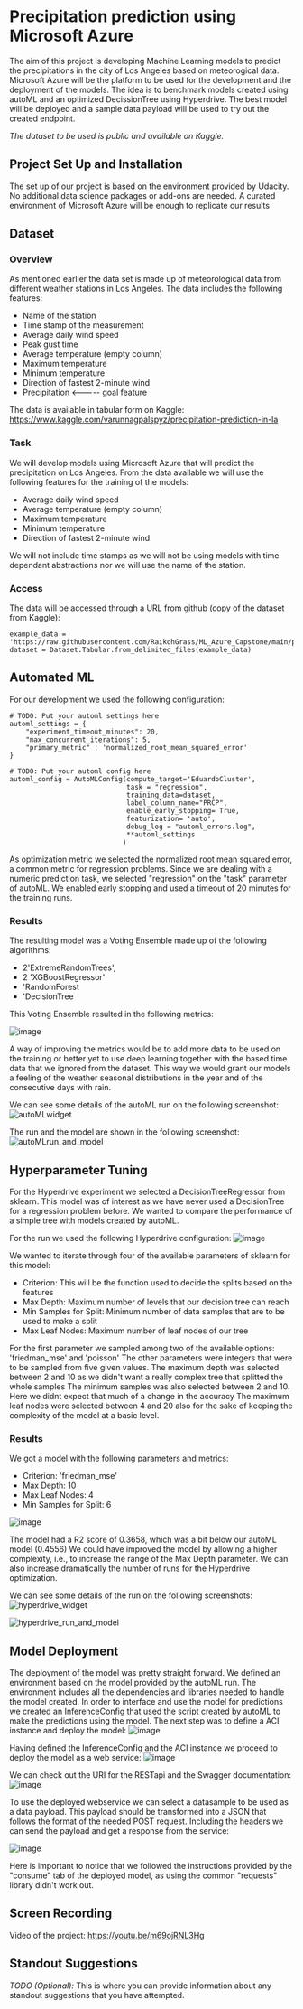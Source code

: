 
# Precipitation prediction using Microsoft Azure

The aim of this project is developing Machine Learning models to predict the precipitations in the city of Los Angeles based on meteorogical data. 
Microsoft Azure will be the platform to be used for the development and the deployment of the models. The idea is to benchmark models created using autoML and an optimized DecissionTree using Hyperdrive. The best model will be deployed and a sample data payload will be used to try out the created endpoint. 

*The dataset to be used is public and available on Kaggle.* 

## Project Set Up and Installation
The set up of our project is based on the environment provided by Udacity. No additional data science packages or add-ons are needed. A curated environment of Microsoft Azure will be enough to replicate our results

## Dataset

### Overview
As mentioned earlier the data set is made up of meteorological data from different weather stations in Los Angeles. The data includes the following features:
- Name of the station
- Time stamp of the measurement
- Average daily wind speed
- Peak gust time
- Average temperature (empty column)
- Maximum temperature
- Minimum temperature
- Direction of fastest 2-minute wind
- Precipitation <----- goal feature

The data is available in tabular form on Kaggle:
https://www.kaggle.com/varunnagpalspyz/precipitation-prediction-in-la

### Task
We will develop models using Microsoft Azure that will predict the precipitation on Los Angeles.
From the data available we will use the following features for the training of the models:

- Average daily wind speed
- Average temperature (empty column)
- Maximum temperature
- Minimum temperature
- Direction of fastest 2-minute wind

We will not include time stamps as we will not be using models with time dependant abstractions nor we will use the name of the station.

### Access
The data will be accessed through a URL from github (copy of the dataset from Kaggle):
```
example_data = 'https://raw.githubusercontent.com/RaikohGrass/ML_Azure_Capstone/main/precipitation_LA.csv'
dataset = Dataset.Tabular.from_delimited_files(example_data)  
```


## Automated ML
For our development we used the following configuration:
```
# TODO: Put your automl settings here
automl_settings = {
    "experiment_timeout_minutes": 20,
    "max_concurrent_iterations": 5,
    "primary_metric" : 'normalized_root_mean_squared_error'
}

# TODO: Put your automl config here
automl_config = AutoMLConfig(compute_target='EduardoCluster',
                             task = "regression",
                             training_data=dataset,
                             label_column_name="PRCP", 
                             enable_early_stopping= True,
                             featurization= 'auto',
                             debug_log = "automl_errors.log",
                             **automl_settings
                            )
```
As optimization metric we selected the normalized root mean squared error, a common metric for regression problems.
Since we are dealing with a numeric prediction task, we selected "regression" on the "task" parameter of autoML. We enabled early stopping and used a timeout of 20 minutes for the training runs.


### Results
The resulting model was a Voting Ensemble made up of the following algorithms:
- 2'ExtremeRandomTrees',
- 2 'XGBoostRegressor'
- 'RandomForest
- 'DecisionTree

This Voting Ensemble resulted in the following metrics:

![image](https://user-images.githubusercontent.com/83981857/151494780-934f918b-427b-4b93-af4d-af606ffd7d38.png)

A way of improving the metrics would be to add more data to be used on the training or better yet to use deep learning together with the based time data that we ignored from the dataset. This way we would grant our models a feeling of the weather seasonal distributions in the year and of the consecutive days with rain.

We can see some details of the autoML run on the following screenshot:
![autoMLwidget](https://user-images.githubusercontent.com/83981857/151495233-71bf3315-079d-499f-87fd-6b468799025e.JPG)

The run and the model are shown in the following screenshot:
![autoMLrun_and_model](https://user-images.githubusercontent.com/83981857/151495385-f1e9a197-d0f8-42ef-9f0c-fb83f8bf152b.JPG)


## Hyperparameter Tuning
For the Hyperdrive experiment we selected a DecisionTreeRegressor from sklearn. This model was of interest as we have never used a DecisionTree for a regression problem before. We wanted to compare the performance of a simple tree with models created by autoML.

For the run we used the following Hyperdrive configuration:
![image](https://user-images.githubusercontent.com/83981857/151495816-eb0cd7d9-682f-4422-a709-2506141121c8.png)

We wanted to iterate through four of the available parameters of sklearn for this model:
- Criterion: This will be the function used to decide the splits based on the features
- Max Depth: Maximum number of levels that our decision tree can reach
- Min Samples for Split: Minimum number of data samples that are to be used to make a split 
- Max Leaf Nodes: Maximum number of leaf nodes of our tree

For the first parameter we sampled among two of the available options: 'friedman_mse' and 'poisson'
The other parameters were integers that were to be sampled from five given values. 
The maximum depth was selected between 2 and 10 as we didn't want a really complex tree that splitted the whole samples
The minimum samples was also selected between 2 and 10. Here we didnt expect that much of a change in the accuracy
The maximum leaf nodes were selected between 4 and 20 also for the sake of keeping the complexity of the model at a basic level.

### Results
We got a model with the following parameters and metrics:

- Criterion: 'friedman_mse'
- Max Depth: 10
- Max Leaf Nodes: 4
- Min Samples for Split: 6

![image](https://user-images.githubusercontent.com/83981857/151497408-e8c6329e-d4d4-4481-8244-6329da0e4de7.png)

The model had a R2 score of 0.3658, which was a bit below our autoML model (0.4556)
We could have improved the model by allowing a higher complexity, i.e., to increase the range of the Max Depth parameter. We can also increase dramatically the number of runs for the Hyperdrive optimization.

We can see some details of the run on the following screenshots:
![hyperdrive_widget](https://user-images.githubusercontent.com/83981857/151497361-c8f7f01d-644d-48e4-ac4b-53e2210d5224.JPG)

![hyperdrive_run_and_model](https://user-images.githubusercontent.com/83981857/151496976-7079fb66-cd5e-4e50-ba44-12d7da1563d3.JPG)



## Model Deployment

The deployment of the model was pretty straight forward. We defined an environment based on the model provided by the autoML run.
The environment includes all the dependencies and libraries needed to handle the model created.
In order to interface and use the model for predictions we created an InferenceConfig that used the script created by autoML to make the predictions using the model.
The next step was to define a ACI instance and deploy the model:
![image](https://user-images.githubusercontent.com/83981857/151498382-a95f1cf0-9a45-4dc6-b3a1-befc447d2d01.png)

Having defined the InferenceConfig and the ACI instance we proceed to deploy the model as a web service:
![image](https://user-images.githubusercontent.com/83981857/151498543-a65ab070-f8c9-4686-82da-53216c01f7ff.png)

We can check out the URI for the RESTapi and the Swagger documentation:
![image](https://user-images.githubusercontent.com/83981857/151498680-b216c4fd-a2d4-4ef1-8a56-962bb7d7217a.png)


To use the deployed webservice we can select a datasample to be used as a data payload. 
This payload should be transformed into a JSON that follows the format of the needed POST request. 
Including the headers we can send the payload and get a response from the service:

![image](https://user-images.githubusercontent.com/83981857/151498723-c52b5abb-9659-4627-8d57-3856ccd369ff.png)

Here is important to notice that we followed the instructions provided by the "consume" tab of the deployed model, as using the common "requests" library didn't work out.


## Screen Recording

Video of the project:
https://youtu.be/m69ojRNL3Hg


## Standout Suggestions
*TODO (Optional):* This is where you can provide information about any standout suggestions that you have attempted.
